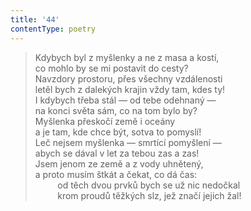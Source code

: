 ```yaml
---
title: '44'
contentType: poetry
---
```


<section>

> Kdybych byl z myšlenky a ne z masa a kostí,  
> co mohlo by se mi postavit do cesty?  
> Navzdory prostoru, přes všechny vzdálenosti  
> letěl bych z dalekých krajin vždy tam, kdes ty!  
> I kdybych třeba stál — od tebe odehnaný —  
> na konci světa sám, co na tom bylo by?  
> Myšlenka přeskočí země i oceány  
> a je tam, kde chce být, sotva to pomyslí!  
> Leč nejsem myšlenka — smrtící pomyšlení —  
> abych se dával v let za tebou zas a zas!  
> Jsem jenom ze země a z vody uhnětený,  
> a proto musím štkát a čekat, co dá čas:  
>          od těch dvou prvků bych se už nic nedočkal  
>          krom proudů těžkých slz, jež značí jejich žal!

</section>

